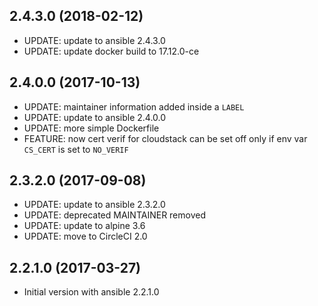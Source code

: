 
## 2.4.3.0 (2018-02-12)
- UPDATE: update to ansible 2.4.3.0
- UPDATE: update docker build to 17.12.0-ce

## 2.4.0.0 (2017-10-13)
- UPDATE: maintainer information added inside a `LABEL`
- UPDATE: update to ansible 2.4.0.0
- UPDATE: more simple Dockerfile
- FEATURE: now cert verif for cloudstack can be set off only if env var `CS_CERT` is set to `NO_VERIF`

## 2.3.2.0 (2017-09-08)
- UPDATE: update to ansible 2.3.2.0
- UPDATE: deprecated MAINTAINER removed
- UPDATE: update to alpine 3.6
- UPDATE: move to CircleCI 2.0

## 2.2.1.0 (2017-03-27)
- Initial version with ansible 2.2.1.0
